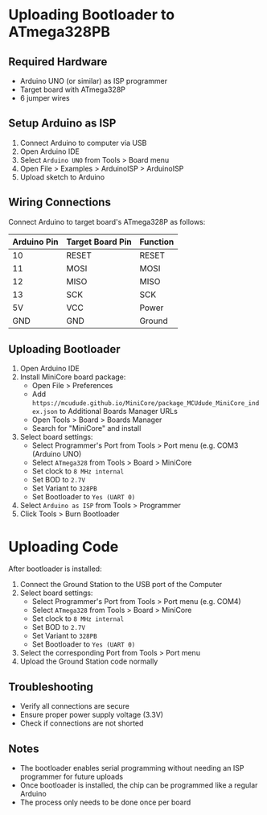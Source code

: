 # Uploading Bootloader to ATmega328PB

## Required Hardware
- Arduino UNO (or similar) as ISP programmer
- Target board with ATmega328P
- 6 jumper wires

## Setup Arduino as ISP
1. Connect Arduino to computer via USB
2. Open Arduino IDE
3. Select `Arduino UNO` from Tools > Board menu
4. Open File > Examples > ArduinoISP > ArduinoISP
5. Upload sketch to Arduino

## Wiring Connections
Connect Arduino to target board's ATmega328P as follows:

| Arduino Pin | Target Board Pin | Function |
|------------|------------------|----------|
| 10 | RESET | RESET |
| 11 | MOSI | MOSI |
| 12 | MISO | MISO |
| 13 | SCK | SCK |
| 5V | VCC | Power |
| GND | GND | Ground |

## Uploading Bootloader
1. Open Arduino IDE
2. Install MiniCore board package:
   - Open File > Preferences
   - Add `https://mcudude.github.io/MiniCore/package_MCUdude_MiniCore_index.json` to Additional Boards Manager URLs
   - Open Tools > Board > Boards Manager
   - Search for "MiniCore" and install
3. Select board settings:
   - Select Programmer's Port from Tools > Port menu (e.g. COM3 (Arduino UNO)
   - Select `ATmega328` from Tools > Board > MiniCore
   - Set clock to `8 MHz internal`
   - Set BOD to `2.7V`
   - Set Variant to `328PB`
   - Set Bootloader to `Yes (UART 0)`
4. Select `Arduino as ISP` from Tools > Programmer
5. Click Tools > Burn Bootloader

# Uploading Code
After bootloader is installed:

1. Connect the Ground Station to the USB port of the Computer
2. Select board settings:
   - Select Programmer's Port from Tools > Port menu (e.g. COM4)
   - Select `ATmega328` from Tools > Board > MiniCore
   - Set clock to `8 MHz internal`
   - Set BOD to `2.7V`
   - Set Variant to `328PB`
   - Set Bootloader to `Yes (UART 0)`
3. Select the corresponding Port from Tools > Port menu
4. Upload the Ground Station code normally

## Troubleshooting
- Verify all connections are secure
- Ensure proper power supply voltage (3.3V)
- Check if connections are not shorted

## Notes
- The bootloader enables serial programming without needing an ISP programmer for future uploads
- Once bootloader is installed, the chip can be programmed like a regular Arduino
- The process only needs to be done once per board


